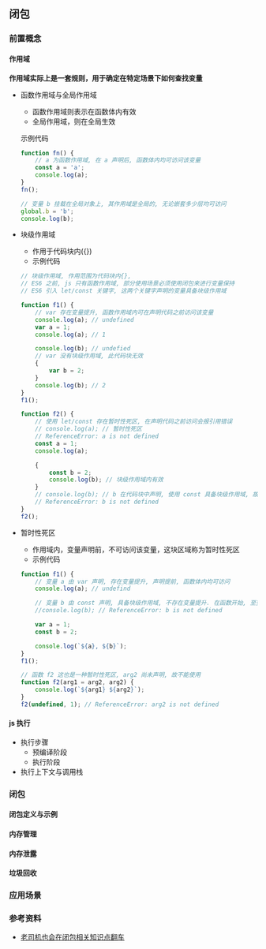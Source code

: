 ## 闭包

### 前置概念
#### 作用域
**作用域实际上是一套规则，用于确定在特定场景下如何查找变量**

* 函数作用域与全局作用域
	* 函数作用域则表示在函数体内有效
	* 全局作用域，则在全局生效
	
	示例代码
	
	```js
	function fn() {
		// a 为函数作用域, 在 a 声明后, 函数体内均可访问该变量
		const a = 'a';
		console.log(a);
	}
	fn();

	// 变量 b 挂载在全局对象上, 其作用域是全局的, 无论嵌套多少层均可访问
	global.b = 'b';
	console.log(b);
	```
	
* 块级作用域
	* 作用于代码块内({})
	* 示例代码

	```js
	// 块级作用域, 作用范围为代码块内{}, 
	// ES6 之前, js 只有函数作用域, 部分使用场景必须使用闭包来进行变量保持
	// ES6 引入 let/const 关键字, 这两个关键字声明的变量具备块级作用域

	function f1() {
		// var 存在变量提升, 函数作用域内可在声明代码之前访问该变量
		console.log(a);	// undefined
		var a = 1;
		console.log(a);	// 1

		console.log(b);	// undefied
		// var 没有块级作用域, 此代码块无效
		{	
			var b = 2;
		}
		console.log(b); // 2
	}
	f1();

	function f2() {
		// 使用 let/const 存在暂时性死区, 在声明代码之前访问会报引用错误
		// console.log(a); // 暂时性死区
		// ReferenceError: a is not defined
		const a = 1;
		console.log(a);

		{
			const b = 2;
			console.log(b); // 块级作用域内有效
		}
		// console.log(b); // b 在代码块中声明, 使用 const 具备块级作用域, 故超出代码块该变量已失效
		// ReferenceError: b is not defined
	}
	f2();
	```
* 暂时性死区
	* 作用域内，变量声明前，不可访问该变量，这块区域称为暂时性死区
	* 示例代码
	
	```js
	function f1() {
		// 变量 a 由 var 声明, 存在变量提升, 声明提前, 函数体内均可访问
		console.log(a); // undefind 

		// 变量 b 由 const 声明, 具备块级作用域, 不存在变量提升. 在函数开始, 至变量 b 声明之前, b 变量不可访问, 这块区域称为暂时性死区
		//console.log(b); // ReferenceError: b is not defined

		var a = 1;
		const b = 2;

		console.log(`${a}, ${b}`);
	}
	f1();

	// 函数 f2 这也是一种暂时性死区, arg2 尚未声明, 故不能使用
	function f2(arg1 = arg2, arg2) {
		console.log(`${arg1} ${arg2}`);
	}
	f2(undefined, 1); // ReferenceError: arg2 is not defined
	```

#### js 执行
* 执行步骤
	* 预编译阶段
	* 执行阶段
* 执行上下文与调用栈

### 闭包

#### 闭包定义与示例

#### 内存管理

#### 内存泄露

#### 垃圾回收

### 应用场景

### 参考资料
* [老司机也会在闭包相关知识点翻车](https://gitbook.cn/gitchat/column/5c91c813968b1d64b1e08fde/topic/5c99a9a3ccb24267c1d01960)

